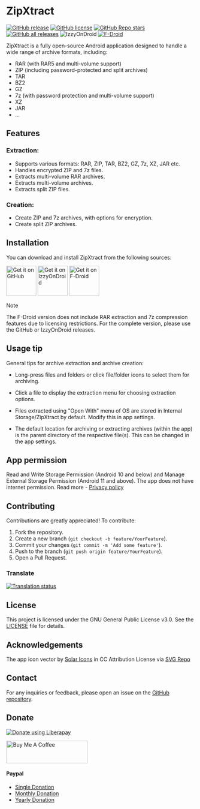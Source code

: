 # ZipXtract

[![GitHub release](https://img.shields.io/github/v/release/WirelessAlien/ZipXtract)](https://github.com/WirelessAlien/ZipXtract/releases/latest)
[![GitHub license](https://img.shields.io/github/license/WirelessAlien/ZipXtract)](https://github.com/WirelessAlien/ZipXtract/blob/master/License)
[![GitHub Repo stars](https://img.shields.io/github/stars/WirelessAlien/ZipXtract)](https://img.shields.io/github/stars/WirelessAlien/ZipXtract)
[![GitHub all releases](https://img.shields.io/github/downloads/WirelessAlien/ZipXtract/total)](https://img.shields.io/github/downloads/WirelessAlien/ZipXtract/total)
![IzzyOnDroid](https://img.shields.io/endpoint?url=https://apt.izzysoft.de/fdroid/api/v1/shield/com.wirelessalien.zipxtract)
[![F-Droid](https://img.shields.io/f-droid/v/com.wirelessalien.zipxtract?logo=F-Droid)](https://f-droid.org/packages/com.wirelessalien.zipxtract)

ZipXtract is a fully open-source Android application designed to handle a wide range of archive formats, including:

* RAR (with RAR5 and multi-volume support)
* ZIP (including password-protected and split archives)
* TAR
* BZ2
* GZ
* 7z (with password protection and multi-volume support)
* XZ
* JAR
* ...

## Features

### Extraction:

* Supports various formats: RAR, ZIP, TAR, BZ2, GZ, 7z, XZ, JAR etc.
* Handles encrypted ZIP and 7z files.
* Extracts multi-volume RAR archives.
* Extracts multi-volume  archives.
* Extracts split ZIP files.

### Creation:

* Create ZIP and 7z archives, with options for encryption.
* Create split ZIP archives.

## Installation

You can download and install ZipXtract from the following sources:

[<img src="https://github.com/WirelessAlien/ZipXtract/assets/121420261/3857dcf6-8560-4b1a-bfcd-0e12afa18b95"
    alt="Get it on GitHub"
    height="80">](https://github.com/WirelessAlien/ZipXtract/releases)
[<img src="https://gitlab.com/IzzyOnDroid/repo/-/raw/master/assets/IzzyOnDroid.png"
     alt="Get it on IzzyOnDroid"
     height="80">](https://apt.izzysoft.de/fdroid/index/apk/com.wirelessalien.zipxtract/)
[<img src="https://fdroid.gitlab.io/artwork/badge/get-it-on.png"
    alt="Get it on F-Droid"
    height="80">](https://f-droid.org/en/packages/com.wirelessalien.zipxtract/)

> [!NOTE]
>The F-Droid version does not include RAR extraction and 7z compression features due to licensing restrictions. For the complete version, please use the GitHub or IzzyOnDroid releases. 

## Usage tip

General tips for archive extraction and archive creation:

* Long-press files and folders or click file/folder icons to select them for archiving.

* Click a file to display the extraction menu for choosing extraction options.

* Files extracted using "Open With" menu of OS are stored in Internal Storage/ZipXtract by default. Modify this in app settings.

* The default location for archiving or extracting archives (within the app) is the parent directory of the respective file(s). This can be changed in the app settings.

## App permission

Read and Write Storage Permission (Android 10 and below) and Manage External Storage Permission (Android 11 and above). The app does not have internet permission. Read more - [Privacy policy](https://sites.google.com/view/privacy-policy-zipxtract/home)

## Contributing

Contributions are greatly appreciated! To contribute:

1. Fork the repository.
2. Create a new branch (`git checkout -b feature/YourFeature`).
3. Commit your changes (`git commit -m 'Add some feature'`).
4. Push to the branch (`git push origin feature/YourFeature`).
5. Open a Pull Request.

### Translate

<a href="https://hosted.weblate.org/engage/zipxtract/">
<img src="https://hosted.weblate.org/widget/zipxtract/translate/multi-auto.svg" alt="Translation status" />
</a>

## License

This project is licensed under the GNU General Public License v3.0. See the [LICENSE](https://github.com/WirelessAlien/ZipXtract/blob/master/LICENSE) file for details.

## Acknowledgements

The app icon vector by <a href="https://www.figma.com/community/file/1166831539721848736?ref=svgrepo.com" target="_blank">Solar Icons</a> in CC Attribution License via <a href="https://www.svgrepo.com/" target="_blank">SVG Repo</a>

## Contact

For any inquiries or feedback, please open an issue on the [GitHub repository](https://github.com/WirelessAlien/ZipXtract/issues).

## Donate 

<noscript><a href="https://liberapay.com/WirelessAlien/donate"><img alt="Donate using Liberapay" src="https://liberapay.com/assets/widgets/donate.svg"></a></noscript>  

<a href="https://www.buymeacoffee.com/wirelessalien" target="_blank"><img src="https://cdn.buymeacoffee.com/buttons/v2/default-blue.png" alt="Buy Me A Coffee" style="height: 60px !important;width: 217px !important;" ></a>

#### Paypal
* [Single Donation](https://www.paypal.com/webapps/billing/plans/subscribe?plan_id=P-42024772MB847863LM7CZV7I)
* [Monthly Donation](https://www.paypal.com/webapps/billing/plans/subscribe?plan_id=P-3H0022989S4788323M7CZXHY)
* [Yearly Donation](https://www.paypal.com/webapps/billing/plans/subscribe?plan_id=P-9L472332EB637292NM7CZXVA)
